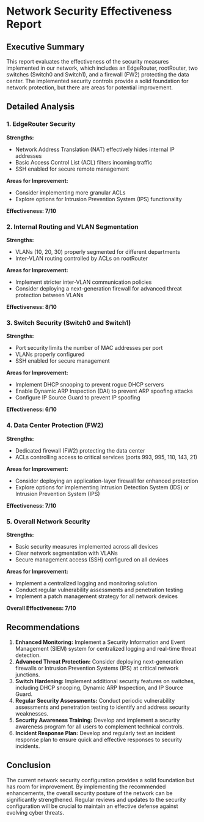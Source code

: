 # Network Security Effectiveness Report

## Executive Summary

This report evaluates the effectiveness of the security measures implemented in our network, which includes an EdgeRouter, rootRouter, two switches (Switch0 and Switch1), and a firewall (FW2) protecting the data center. The implemented security controls provide a solid foundation for network protection, but there are areas for potential improvement.

## Detailed Analysis

### 1. EdgeRouter Security

**Strengths:**

- Network Address Translation (NAT) effectively hides internal IP addresses
- Basic Access Control List (ACL) filters incoming traffic
- SSH enabled for secure remote management

**Areas for Improvement:**

- Consider implementing more granular ACLs
- Explore options for Intrusion Prevention System (IPS) functionality

**Effectiveness: 7/10**

### 2. Internal Routing and VLAN Segmentation

**Strengths:**

- VLANs (10, 20, 30) properly segmented for different departments
- Inter-VLAN routing controlled by ACLs on rootRouter

**Areas for Improvement:**

- Implement stricter inter-VLAN communication policies
- Consider deploying a next-generation firewall for advanced threat protection between VLANs

**Effectiveness: 8/10**

### 3. Switch Security (Switch0 and Switch1)

**Strengths:**

- Port security limits the number of MAC addresses per port
- VLANs properly configured
- SSH enabled for secure management

**Areas for Improvement:**

- Implement DHCP snooping to prevent rogue DHCP servers
- Enable Dynamic ARP Inspection (DAI) to prevent ARP spoofing attacks
- Configure IP Source Guard to prevent IP spoofing

**Effectiveness: 6/10**

### 4. Data Center Protection (FW2)

**Strengths:**

- Dedicated firewall (FW2) protecting the data center
- ACLs controlling access to critical services (ports 993, 995, 110, 143, 21)

**Areas for Improvement:**

- Consider deploying an application-layer firewall for enhanced protection
- Explore options for implementing Intrusion Detection System (IDS) or Intrusion Prevention System (IPS)

**Effectiveness: 7/10**
### 5. Overall Network Security

**Strengths:**

- Basic security measures implemented across all devices
- Clear network segmentation with VLANs
- Secure management access (SSH) configured on all devices

**Areas for Improvement:**

- Implement a centralized logging and monitoring solution
- Conduct regular vulnerability assessments and penetration testing
- Implement a patch management strategy for all network devices

**Overall Effectiveness: 7/10**

## Recommendations

1. **Enhanced Monitoring:** Implement a Security Information and Event Management (SIEM) system for centralized logging and real-time threat detection.
2. **Advanced Threat Protection:** Consider deploying next-generation firewalls or Intrusion Prevention Systems (IPS) at critical network junctions.
3. **Switch Hardening:** Implement additional security features on switches, including DHCP snooping, Dynamic ARP Inspection, and IP Source Guard.
4. **Regular Security Assessments:** Conduct periodic vulnerability assessments and penetration testing to identify and address security weaknesses.
5. **Security Awareness Training:** Develop and implement a security awareness program for all users to complement technical controls.
6. **Incident Response Plan:** Develop and regularly test an incident response plan to ensure quick and effective responses to security incidents.

## Conclusion

The current network security configuration provides a solid foundation but has room for improvement. By implementing the recommended enhancements, the overall security posture of the network can be significantly strengthened. Regular reviews and updates to the security configuration will be crucial to maintain an effective defense against evolving cyber threats.